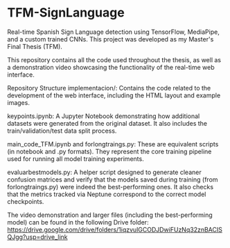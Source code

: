 # TFM-SignLanguage
Real-time Spanish Sign Language detection using TensorFlow, MediaPipe, and a custom trained CNNs. This project was developed as my Master's Final Thesis (TFM).

This repository contains all the code used throughout the thesis, as well as a demonstration video showcasing the functionality of the real-time web interface.

Repository Structure
implementacion/: Contains the code related to the development of the web interface, including the HTML layout and example images.

keypoints.ipynb: A Jupyter Notebook demonstrating how additional datasets were generated from the original dataset. It also includes the train/validation/test data split process.

main_code_TFM.ipynb and forlongtraings.py: These are equivalent scripts (in notebook and .py formats). They represent the core training pipeline used for running all model training experiments.

evaluarbestmodels.py: A helper script designed to generate cleaner confusion matrices and verify that the models saved during training (from forlongtraings.py) were indeed the best-performing ones. It also checks that the metrics tracked via Neptune correspond to the correct model checkpoints.

The video demonstration and larger files (including the best-performing model) can be found in the following Drive folder: https://drive.google.com/drive/folders/1iqzvulGCODJDwiFUzNq32znBACISQJgg?usp=drive_link
